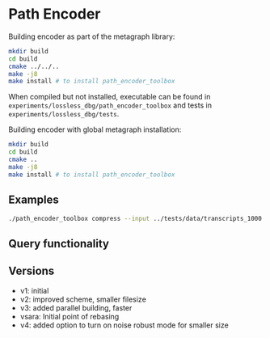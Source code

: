 # Path Encoder

Building encoder as part of the metagraph library:
```bash
mkdir build
cd build
cmake ../../..
make -j8
make install # to install path_encoder_toolbox
```
When compiled but not installed, executable can be found in `experiments/lossless_dbg/path_encoder_toolbox` and tests in 
`experiments/lossless_dbg/tests`.

Building encoder with global metagraph installation:
```bash
mkdir build
cd build
cmake ..
make -j8
make install # to install path_encoder_toolbox
```

## Examples
```bash
./path_encoder_toolbox compress --input ../tests/data/transcripts_1000.fa --output ./
```

## Query functionality

## Versions
- v1: initial 
- v2: improved scheme, smaller filesize
- v3: added parallel building, faster
- vsara: Initial point of rebasing
- v4: added option to turn on noise robust mode for smaller size 
